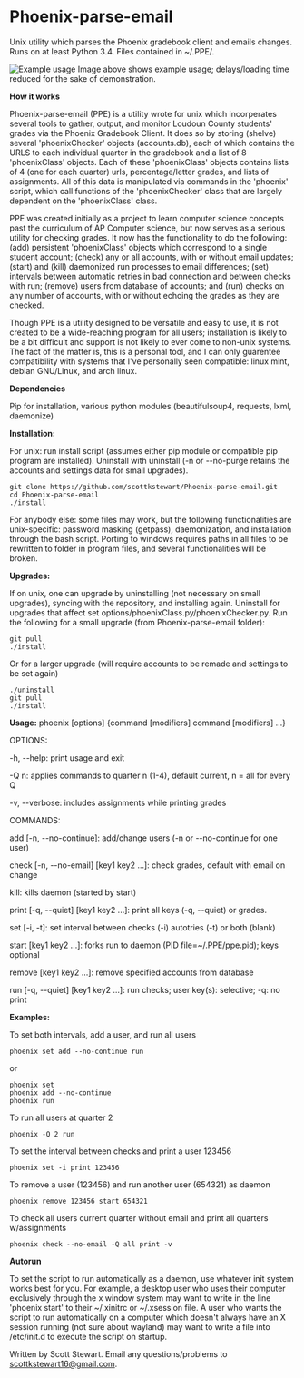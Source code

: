 # Phoenix-parse-email
Unix utility which parses the Phoenix gradebook client and emails changes. Runs on at least Python 3.4. Files contained in ~/.PPE/.

![Example usage](http://i.imgur.com/neM2Kb7.gif)
Image above shows example usage; delays/loading time reduced for the sake of demonstration.

**How it works**

Phoenix-parse-email (PPE) is a utility wrote for unix which incorperates several tools to gather, output, and monitor Loudoun County students' grades via the Phoenix Gradebook Client. It does so by storing (shelve) several 'phoenixChecker' objects (accounts.db), each of which contains the URLS to each individual quarter in the gradebook and a list of 8 'phoenixClass' objects. Each of these 'phoenixClass' objects contains lists of 4 (one for each quarter) urls, percentage/letter grades, and lists of assignments. All of this data is manipulated via commands in the 'phoenix' script, which call functions of the 'phoenixChecker' class that are largely dependent on the 'phoenixClass' class.

PPE was created initially as a project to learn computer science concepts past the curriculum of AP Computer science, but now serves as a serious utility for checking grades. It now has the functionality to do the following: (add) persistent 'phoenixClass' objects which correspond to a single student account; (check) any or all accounts, with or without email updates; (start) and (kill) daemonized run processes to email differences; (set) intervals between automatic retries in bad connection and between checks with run; (remove) users from database of accounts; and (run) checks on any number of accounts, with or without echoing the grades as they are checked.

Though PPE is a utility designed to be versatile and easy to use, it is not created to be a wide-reaching program for all users; installation is likely to be a bit difficult and support is not likely to ever come to non-unix systems. The fact of the matter is, this is a personal tool, and I can only guarentee compatibility with systems that I've personally seen compatible: linux mint, debian GNU/Linux, and arch linux.

**Dependencies**

Pip for installation, various python modules (beautifulsoup4, requests, lxml, daemonize)

**Installation:**

For unix: run install script (assumes either pip module or compatible pip program are installed). Uninstall with uninstall (-n or --no-purge retains the accounts and settings data for small upgrades).
```
git clone https://github.com/scottkstewart/Phoenix-parse-email.git
cd Phoenix-parse-email
./install
```

For anybody else: some files may work, but the following functionalities are unix-specific: password masking (getpass), daemonization, and installation through the bash script. Porting to windows requires paths in all files to be rewritten to folder in program files, and several functionalities will be broken. 



**Upgrades:**

If on unix, one can upgrade by uninstalling (not necessary on small upgrades), syncing with the repository, and installing again. Uninstall for upgrades that affect set options/phoenixClass.py/phoenixChecker.py. Run the following for a small upgrade (from Phoenix-parse-email folder):
```
git pull
./install
```
Or for a larger upgrade (will require accounts to be remade and settings to be set again)
```
./uninstall
git pull
./install
```


**Usage:**
phoenix [options] {command [modifiers] command [modifiers] ...}

OPTIONS:

-h, --help: print usage and exit

-Q n: applies commands to quarter n (1-4), default current, n = all for every Q

-v, --verbose: includes assignments while printing grades

COMMANDS:

add [-n, --no-continue]: add/change users (-n or --no-continue for one user)

check [-n, --no-email] [key1 key2 ...]: check grades, default with email on change

kill: kills daemon (started by start)

print [-q, --quiet] [key1 key2 ...]: print all keys (-q, --quiet) or grades.

set [-i, -t]: set interval between checks (-i) autotries (-t) or both (blank)

start [key1 key2 ...]: forks run to daemon (PID file=~/.PPE/ppe.pid); keys optional

remove [key1 key2 ...]: remove specified accounts from database

run [-q, --quiet] [key1 key2 ...]: run checks; user key(s): selective; -q: no print



**Examples:**

To set both intervals, add a user, and run all users
```
phoenix set add --no-continue run
```
or
```
phoenix set
phoenix add --no-continue
phoenix run
```

To run all users at quarter 2
```
phoenix -Q 2 run
```

To set the interval between checks and print a user 123456
```
phoenix set -i print 123456
```

To remove a user (123456) and run another user (654321) as daemon
```
phoenix remove 123456 start 654321
```

To check all users current quarter without email and print all quarters w/assignments
```
phoenix check --no-email -Q all print -v
```

**Autorun**

To set the script to run automatically as a daemon, use whatever init system works best for you. For example, a desktop user who uses their computer exclusively through the x window system may want to write in the line 'phoenix start' to their ~/.xinitrc or ~/.xsession file. A user who wants the script to run automatically on a computer which doesn't always have an X session running (not sure about wayland) may want to write a file into /etc/init.d to execute the script on startup.


Written by Scott Stewart. Email any questions/problems to scottkstewart16@gmail.com.
